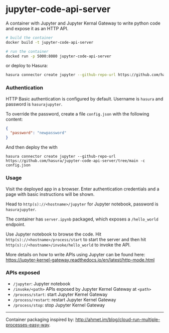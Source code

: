 # jupyter-code-api-server

A container with Jupyter and Jupyter Kernal Gateway to write python code and expose it as an HTTP API.

```sh
# build the container
docker build -t jupyter-code-api-server

# run the container
docked run -p 5000:8080 jupyter-code-api-server 
```

or deploy to Hasura:

```sh
hasura connector create jupyter --github-repo-url https://github.com/hasura/jupyter-code-api-server/tree/main
```

### Authentication

HTTP Basic authentication is configured by default.
Username is `hasura` and password is `hasurajupyter`.

To override the password, create a file `config.json` with the following content:
```json
{
  "password": "newpassword"
}
```
And then deploy the with
```
hasura connector create jupyter --github-repo-url https://github.com/hasura/jupyter-code-api-server/tree/main -c config.json
```

### Usage

Visit the deployed app in a browser. Enter authentication credentials and a page with basic instructions will be shown.

Head to `http(s)://<hostname>/jupyter` for Jupyter notebook, password is `hasurajupyter`.

The container has `server.ipynb` packaged, which exposes a `/hello_world` endpoint. 

Use Jupyter notebook to browse the code. Hit `http(s)://<hostname>/process/start` to start the server and then hit `http(s)://<hostname>/invoke/hello_world` to invoke the API.

More details on how to write APIs using Jupyter can be found here: https://jupyter-kernel-gateway.readthedocs.io/en/latest/http-mode.html

### APIs exposed

- `/jupyter`: Jupyter notebook
- `/invoke/<path>` APIs exposed by Jupyter Kernel Gateway at `<path>`
- `/process/start`: start Jupyter Kernel Gateway
- `/process/restart`: restart Jupyter Kernel Gateway
- `/process/stop`: stop Jupyter Kernel Gateway

---

Container packaging inspired by: http://ahmet.im/blog/cloud-run-multiple-processes-easy-way.
